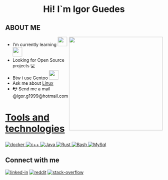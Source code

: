 
<h1 align ="center">Hi! I`m Igor Guedes</h1>
<div align = "left" width = 50%>
<h2>ABOUT ME </h2>
<ul>
<img align="right" width="300" src="https://i2.wp.com/allhtaccess.info/wp-content/uploads/2018/03/programming.gif?fit=1281%2C716&ssl=1" /> 

 <li>I’m currently learning <a href="https://developer.salesforce.com/" target="_blank"> <img src="https://cdn.jsdelivr.net/gh/devicons/devicon/icons/salesforce/salesforce-original.svg" width="30" height="30"/> </a>
 <a href="https://www.java.com" target="_blank"> <img src="https://cdn.jsdelivr.net/gh/devicons/devicon/icons/java/java-original-wordmark.svg" width="30" height="30"/> </a>
 </li>

 <li>Looking for Open Source projects 💻</li>

 <li>Btw i use Gentoo <a href="https://www.gentoo.org" target="_blank"><img src="	https://img.shields.io/badge/Gentoo-54487A?style=for-the-badge&logo=gentoo&logoColor=white" width="30" height="30" /></li></a>

 <li>Ask me about <a href ="https://www.linux.org" target = "_blank">Linux</a> </li>

 <li>📭 Send me a mail @igor.g1999@hotmail.com</li>
<ul>
</div>

<h2 style="font-size:30px" align ="left" width = 100%><u>Tools and technologies</u></h2>
 
  <a href="https://docs.docker.com/" target="_blank"> 
 <img src="https://img.shields.io/badge/Docker-2496ED?style=for-the-badge&logo=docker&logoColor=white"  alt="docker" /> </a> 
 
  <a href="https://docs.microsoft.com/pt-br/cpp/cpp/?view=msvc-170" target="_blank"> 
 <img src="https://img.shields.io/badge/C%2B%2B-00599C?style=for-the-badge&logo=c%2B%2B&logoColor=white" alt="c++" /> </a> 
 
   <a href="https://www.java.com/" target="_blank"> 
 <img src="https://img.shields.io/badge/Java-ED8B00?style=for-the-badge&logo=java&logoColor=white" alt="Java" /> </a> 
 
  <a href="https://www.rust-lang.org/learn" target="_blank">
 <img src="https://img.shields.io/badge/Rust-000000?style=for-the-badge&logo=rust&logoColor=white"alt="Rust"/> </a> 
  
  <a href="https://devdocs.io/bash/" target="_blank"> 
 <img src="https://img.shields.io/badge/Shell_Script-121011?style=for-the-badge&logo=gnu-bash&logoColor=white" alt="Bash" /> </a> 
 
  <a href="https://www.mysql.com/" target="_blank"> 
 <img src="https://img.shields.io/badge/MySQL-00000F?style=for-the-badge&logo=mysql&logoColor=white" alt="MySql" /> </a> 
</p>

<div>
<h2>Connect with me </h2>

[<img align="top" alt="linked-in" src="https://img.shields.io/badge/linkedin-%230077B5.svg?&style=for-the-badge&logo=linkedin&logoColor=white" />](https://www.linkedin.com/in/igor-guedes-93632a193/) 
[<img align="top" alt="reddit" src="https://img.shields.io/badge/Reddit-FF4500?style=for-the-badge&logo=reddit&logoColor=white"/>](https://www.reddit.com/user/igorcguedes)
[<img align="top" alt="stack-overflow" src="https://img.shields.io/badge/stack%20overflow-FE7A16?logo=stack-overflow&logoColor=white&style=for-the-badge" />](https://pt.stackoverflow.com/users/268151/igor-guedes)
          
</div>
  

